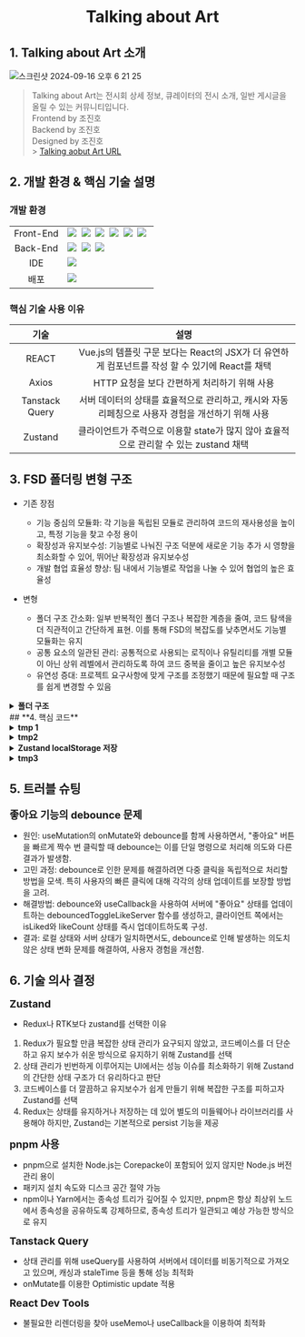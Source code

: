 <h1 align='center'><b>Talking about Art</b></h1>

## **1. Talking about Art 소개**

![스크린샷 2024-09-16 오후 6 21 25](https://github.com/user-attachments/assets/717a97f0-dc62-49ec-9b1d-cd105cbee2c3)

> Talking about Art는 전시회 상세 정보, 큐레이터의 전시 소개, 일반 게시글을 올릴 수 있는 커뮤니티입니다.<br/>
> Frontend by 조진호<br/>
> Backend by 조진호 <br/>
> Designed by 조진호 <br/> > [Talking aobut Art URL](https://art-lover.co.kr)<br/>

## **2. 개발 환경 & 핵심 기술 설명**

### **개발 환경**

<table>
<tr>
 <td align="center">Front-End</td>
 <td>
	<img src="https://img.shields.io/badge/React-61DAFB?style=for-the-badge&logo=React&logoColor=black"/>&nbsp 
  	<img src="https://img.shields.io/badge/typecript-3178C6?style=for-the-badge&logo=typescript&logoColor=white"/>&nbsp
  	<img src="https://img.shields.io/badge/Axios-white?style=for-the-badge&logo=Axios&logoColor=black"/>&nbsp 
  	<img src="https://img.shields.io/badge/ReactQuery-FF4154?style=for-the-badge&logo=ReactQuery&logoColor=black"/>&nbsp 
   	<img src="https://img.shields.io/badge/Zustand-61DAFB?style=for-the-badge&logo=React&logoColor=black"/>&nbsp 	
	<img src="https://img.shields.io/badge/TailwindCss-06B6D4?style=for-the-badge&logo=TailwindCss&logoColor=white"/>&nbsp 	
 </td>
</tr>
	
<tr>
 <td align="center">Back-End</td>
 <td>
	 <img src="https://img.shields.io/badge/Node.js-339933?style=flat-square&logo=Node.js&logoColor=white"/>&nbsp
	 <img src="https://img.shields.io/badge/Express-000000?style=flat-square&logo=Express&logoColor=white"/>&nbsp
	 <img src="https://img.shields.io/badge/MySQL-4479A1?style=for-the-badge&logo=MySQL&logoColor=white">&nbsp
</tr>

<tr>
 <td align="center">IDE</td>
 <td>
    <img src="https://img.shields.io/badge/VSCode-007ACC?style=for-the-badge&logo=Visual%20Studio%20Code&logoColor=white"/>&nbsp
</tr>

 <td align="center">배포</td>
 <td>
	 <img src="https://img.shields.io/badge/cPanel-FF6C2C?style=flat-square&logo=cPanel&logoColor=white"/>&nbsp
</tr>
</table>

### **핵심 기술 사용 이유**

|    **기술**    |                                             **설명**                                              |
| :------------: | :-----------------------------------------------------------------------------------------------: |
|     REACT      |  Vue.js의 템플릿 구문 보다는 React의 JSX가 더 유연하게 컴포넌트를 작성 할 수 있기에 React를 채택  |
|     Axios      |                           HTTP 요청을 보다 간편하게 처리하기 위해 사용                            |
| Tanstack Query | 서버 데이터의 상태를 효율적으로 관리하고, 캐시와 자동 리페칭으로 사용자 경험을 개선하기 위해 사용 |
|    Zustand     |       클라이언트가 주력으로 이용할 state가 많지 않아 효율적으로 관리할 수 있는 zustand 채택       |

## **3. FSD 폴더링 변형 구조**

- 기존 장점
  - 기능 중심의 모듈화: 각 기능을 독립된 모듈로 관리하여 코드의 재사용성을 높이고, 특정 기능을 찾고 수정 용이
  - 확장성과 유지보수성: 기능별로 나눠진 구조 덕분에 새로운 기능 추가 시 영향을 최소화할 수 있어, 뛰어난 확장성과 유지보수성
  - 개발 협업 효율성 향상: 팀 내에서 기능별로 작업을 나눌 수 있어 협업의 높은 효율성
- 변형

  - 폴더 구조 간소화: 일부 반복적인 폴더 구조나 복잡한 계층을 줄여, 코드 탐색을 더 직관적이고 간단하게 표현. 이를 통해 FSD의 복잡도를 낮추면서도 기능별 모듈화는 유지
  - 공통 요소의 일관된 관리: 공통적으로 사용되는 로직이나 유틸리티를 개별 모듈이 아닌 상위 레벨에서 관리하도록 하여 코드 중복을 줄이고 높은 유지보수성
  - 유연성 증대: 프로젝트 요구사항에 맞게 구조를 조정했기 때문에 필요할 때 구조를 쉽게 변경할 수 있음

<details>
  <summary>
    <b>
  폴더 구조
    </b>
  </summary>
```
📦
└─ src
    ├─ PrivateRoute.tsx
    ├─ apiRoutes.ts
    ├─ components
    ├─ constants.ts
    ├─ index.css
    ├─ lib
    ├─ main.tsx
    ├─ pages
    │  ├─ common
    │  │  ├─ api
    │  │  ├─ components
    │  │  ├─ hooks
    │  │  ├─ layout
    │  │  └─ types
    │  ├─ curator
    │  │  ├─ AddCuratorPost
    │  │  ├─ CuratorPost
    │  │  ├─ EditCuratorPost
    │  │  ├─ api
    │  │  ├─ hooks
    │  │  └─ types
    │  ├─ event
    │  │  ├─ api
    │  │  ├─ eventTab
    │  │  └─ index.tsx
    │  ├─ exhibition
    │  │  ├─ addExhibitionPost
    │  │  │  ├─ api
    │  │  │  ├─ components
    │  │  │  └─ hooks
    │  │  ├─ exhibitionPost
    │  │  │  ├─ api
    │  │  │  ├─ components
    │  │  │  └─ hooks
    │  │  ├─ types
    │  │  └─ ui
    │  ├─ home
    │  │  ├─ api
    │  │  ├─ components
    │  │  ├─ hooks
    │  │  └─ types
    │  ├─ loading
    │  │  └─ components
    │  ├─ login
    │  │  ├─ api
    │  │  ├─ components
    │  │  ├─ hooks
    │  │  └─ types
    │  ├─ myPage
    │  │  ├─ api
    │  │  ├─ editMyPage
    │  │  │  ├─ api
    │  │  │  ├─ components
    │  │  │  └─ hooks
    │  │  ├─ myPage
    │  │  │  ├─ components
    │  │  │  └─ hooks
    │  │  └─ types
    │  ├─ ordinary
    │  │  ├─ addOrdinaryPost
    │  │  │  ├─ api
    │  │  │  ├─ components
    │  │  │  └─ hooks
    │  │  ├─ api
    │  │  ├─ comments
    │  │  │  ├─ api
    │  │  │  ├─ components
    │  │  │  └─ hooks
    │  │  ├─ editOrdinaryPost
    │  │  │  ├─ api
    │  │  │  ├─ components
    │  │  │  └─ hooks
    │  │  ├─ hooks
    │  │  ├─ ordinaryPost
    │  │  │  ├─ api
    │  │  │  ├─ components
    │  │  │  └─ hooks
    │  │  └─ types
    │  ├─ postsList
    │  │  ├─ api
    │  │  ├─ components
    │  │  ├─ hooks
    │  │  └─ types
    │  └─ register
    │     ├─ api
    │     ├─ components
    │     ├─ hooks
    │     └─ types
    ├─ router.tsx
    ├─ store
    ├─ types
    └─ utils
       ├─ location
       ├─ register
       └─ time
```

</details>
## **4. 핵심 코드**

<details>
  <summary>
    <b>
	tmp 1
    </b>
  </summary>
	tmp 1 주요 내용 
</details>

<details>
	<summary>
		<b>
			tmp2	
		</b>
	</summary>
	<br/>
	tmp2 주요내용
</details>

<details>
	<summary>
		<b>
			Zustand localStorage 저장
		</b>
	</summary>
	<br/>
</details>

<details>
	<summary>
		<b>
			tmp3
		</b>
	</summary>
<br/>
tmp3 주요내용

```jsx
function Search() {
  const [paginationValue, setPaginationValue] = useState(1);
  const [searchQuery, setSearchQuery] = useState("");
  const initialLoadRef = useRef(true);

  const { menuValue, setMenuValue } = useBearsStore(); // Access Zustand store

  const onSearch = useCallback(
    (searchString) => setSearchQuery(searchString),
    []
  );

  // Tanstack Query 사용
  const {
    data: showsData,
    error,
    isLoading,
  } = useQuery({
    queryKey: ["shows", searchQuery, menuValue, paginationValue],
    queryFn: () =>
      fetchShowsbySearchQuery(searchQuery, menuValue, paginationValue),
    keepPreviousData: true, // 추가적인 옵션을 여기에 넣을 수 있습니다.
    staleTime: 1000 * 5,
  });
  // 페이지 카운트를 계산합니다.
  const pageCount = showsData ? Math.ceil(showsData.totalCount / 10) : 1;

  // 페이징 변화 시 스크롤 조정
  React.useEffect(() => {
    if (!initialLoadRef.current) {
      let location = document.querySelector("#Art").offsetTop;
      window.scrollTo({
        top: location - 20,
      });
    } else {
      initialLoadRef.current = false;
    }
  }, [paginationValue]);
```

</details>

## **5. 트러블 슈팅**

<b style="font-size:18px">좋아요 기능의 debounce 문제</b><br/>

- 원인: useMutation의 onMutate와 debounce를 함께 사용하면서, "좋아요" 버튼을 빠르게 짝수 번 클릭할 때 debounce는 이를 단일 명령으로 처리해 의도와 다른 결과가 발생함.
- 고민 과정: debounce로 인한 문제를 해결하려면 다중 클릭을 독립적으로 처리할 방법을 모색. 특히 사용자의 빠른 클릭에 대해 각각의 상태 업데이트를 보장할 방법을 고려.
- 해결방법: debounce와 useCallback을 사용하여 서버에 "좋아요" 상태를 업데이트하는 debouncedToggleLikeServer 함수를 생성하고, 클라이언트 쪽에서는 isLiked와 likeCount 상태를 즉시 업데이트하도록 구성.
- 결과: 로컬 상태와 서버 상태가 일치하면서도, debounce로 인해 발생하는 의도치 않은 상태 변화 문제를 해결하여, 사용자 경험을 개선함.

## **6. 기술 의사 결정**

<b style="font-size:18px">Zustand</b><br/>

- Redux나 RTK보다 zustand를 선택한 이유

1. Redux가 필요할 만큼 복잡한 상태 관리가 요구되지 않았고, 코드베이스를 더 단순하고 유지 보수가 쉬운 방식으로 유지하기 위해 Zustand를 선택
2. 상태 관리가 빈번하게 이루어지는 UI에서는 성능 이슈를 최소화하기 위해 Zustand의 간단한 상태 구조가 더 유리하다고 판단
3. 코드베이스를 더 깔끔하고 유지보수가 쉽게 만들기 위해 복잡한 구조를 피하고자 Zustand를 선택
4. Redux는 상태를 유지하거나 저장하는 데 있어 별도의 미들웨어나 라이브러리를 사용해야 하지만, Zustand는 기본적으로 persist 기능을 제공

<b style="font-size:18px">pnpm 사용</b><br/>

- pnpm으로 설치한 Node.js는 Corepacke이 포함되어 있지 않지만 Node.js 버전 관리 용이
- 패키지 설치 속도와 디스크 공간 절약 가능
- npm이나 Yarn에서는 종속성 트리가 깊어질 수 있지만, pnpm은 항상 최상위 노드에서 종속성을 공유하도록 강제하므로, 종속성 트리가 일관되고 예상 가능한 방식으로 유지

<b style="font-size:18px">Tanstack Query</b><br/>

- 상태 관리를 위해 useQuery를 사용하여 서버에서 데이터를 비동기적으로 가져오고 있으며, 캐싱과 staleTime 등을 통해 성능 최적화
- onMutate를 이용한 Optimistic update 적용

<b style="font-size:18px">React Dev Tools</b><br/>

- 불필요한 리렌더링을 찾아 useMemo나 useCallback을 이용하여 최적화

